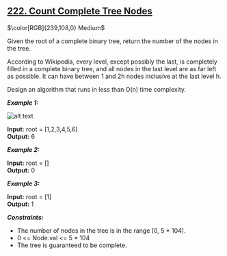 ## [222. Count Complete Tree Nodes](https://leetcode.com/problems/count-complete-tree-nodes/)

$\color[RGB]{239,108,0} Medium$

Given the root of a complete binary tree, return the number of the nodes in the tree.

According to Wikipedia, every level, except possibly the last, is completely filled in a complete binary tree, and all nodes in the last level are as far left as possible. It can have between 1 and 2h nodes inclusive at the last level h.

Design an algorithm that runs in less than O(n) time complexity.

***Example 1:***

![alt text](https://leetcode.com/problems/count-complete-tree-nodes/)

<strong>Input:</strong> root = [1,2,3,4,5,6]<br>
<strong>Output:</strong> 6<br>

***Example 2:***

<strong>Input:</strong> root = []<br>
<strong>Output:</strong> 0<br>

***Example 3:***

<strong>Input:</strong> root = [1]<br>
<strong>Output:</strong> 1<br>


***Constraints:***

- The number of nodes in the tree is in the range [0, 5 * 104].
- 0 <= Node.val <= 5 * 104
- The tree is guaranteed to be complete.
